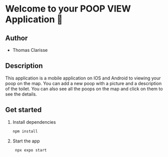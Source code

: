 # Welcome to your POOP VIEW Application 👋

## Author
- Thomas Clarisse

## Description

This application is a mobile application on IOS and Android to viewing your poop on the map. You can add a new poop with
a picture and a description of the toilet. You can also see all the poops on the map and click on them to see the details.

## Get started

1. Install dependencies

   ```bash
   npm install
   ```

2. Start the app

   ```bash
    npx expo start
   ```